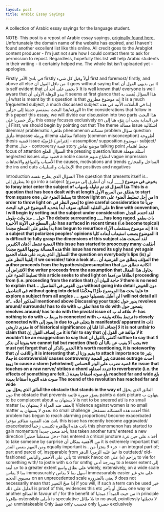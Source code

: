 ```yaml
---
layout: post
title: Arabic Essay Sayings
---
```

A collection of Arabic essay sayings for the language student. <!--excerpt-->

NOTE: This post is a repost of Arabic essay sayings, [originally found here.](http://www.arabglot.com/2011/03/arabic-essay-language.html) Unfortunately the domain name of the website has expired, and I haven't found another excellent list like this online. All credit goes to the Arabglot content producer - I'm just not sure how I could contact them to ask for permission to repost. Regardless, hopefully this list will help Arabic students in their writing - it certainly helped me. The whole list isn't uploaded yet - apologies.

Firstly
في بادئ الأمر	firstly
أولاً وقبل كل شيء 	first and foremost/ firstly, and above all else
من نافل القول أن 	it goes without saying that
من بديهي القول أن 	it is self evident that
لا يخفى على أحد أن 	It is well known that/ everyone is well aware that
يبدو للوهلة الأولى أن	 it seems at first glance that
هذا السؤال يُقصد به أن 	what is meant by this question is that
إنه موضوع مطروق 	it is a much frequented subject, a much discussed subject
إننا في التأملات الآتية في هذه الورقة/هذا البحث سنقسم حديثنا إلى جزأْين 	In the considerations that follow in this paper/ this essay, we will divide our discussion into two parts
هذا البحث يركّز حصرياً على 	this essay focuses exclusively on
في البداية يجب أن ننوّه هنا إلى أن 	First, we should begin by pointing out that
The theme
مسألة 	issue
اشكالية 	dilemma/ problematic
ظاهرة 	phenomenon
مشكلة 	problem
سؤال 	question
مأزق 	impasse
ورطة 	dilema
مغالطة 	fallacy (common misconception)
أطروحة 	thesis
قضية 	issue
 إفتراض/ فَرْضِيّة - 	assumption/ supposition
موضوع- 	subject/ theme
جدل -	 controversy
قصة 	story
موضع نقاش	 talking point
محط اهتمام 	focus of attention
السؤال الملح 	the pressing question/issue
أسئلة مهملة 	neglected issues
قضية نبيلة 	a noble cause
انطباع مبهم 	vague impression
الأسباب والدوافع والاتجاهات 	the causes, motivations and trends
المداخل والمخارج 	the ins and outs
الإيجابيات والسلبيات 	the positives and negatives

Introduction
السؤال الذي يطرح نفسه 	The question that presents itself is..
يتطرق إلى 	to go into a subject (أريد أن أتطرق إلى موضوع ______)
يخوض في موضوع   	to foray into/ enter the subject of
هذا السؤال  قد تم تناوله بإسهاب  	This is a question that has been dealt with at length
ينطلق من المربع الأول  	to start from square one
 يسلط الضوء على 	to throw light on
        من أجل تسليط الضوء على  	In order to throw light on
إمعن النظر في  	to give careful consideration to
جرياً على التقليد الشائع، سوف أبدأ بتحديد الموضوع في قيد البحث 	In line with convention, I will begin by setting out the subject under consideration
لقد احتدم الجدل حول... منذ وقت طويل 	The debate surrounding ___ has long raged.
بات يطفو على السطح في الآونة الأخيرة 	has surfaced in recent times (i.e become topical)
 بدأ يطفو على السطح مجددا 	has begun to resurface
إنه موضوع يستقطب الآراء 	it is a subject that polarizes peoples’ opinions
الموضوع يصعب استيعاب أبعاده كليا 	it is difficult to fully grasp the dimensions of this subject
لقد أصبحت هذه القضية تشغل أذهان الكثيرين 	this issue has started to preoccupy many
أطلقت هذه المسألة بوجهها القبيح مجددا 	this issue has reared its ugly head yet again
التساؤل الذي يتردد على شفاه الجميع 	the question on everybody’s lips (is)
لو إلقينا النظر على 	if we consider/ take a look at…
المؤلف ينطلق من الفرضية أن 	the author proceeds from the hypothesis/presumption that
الكاتبة تنطلق من الافتراض أن	 the writer proceeds from the assumption that
يحاول هذا المقال تسليط الضوء على 	this article seeks to shed light on
انطلاقا من/مما 	proceeding from (i.e. proceeding from the notion that)
لا حاجة للبيان أن 	there is no need to explain that…
دون الغوص في التفاصيل 	without going into detail
دون الخوض في التفاصيل 	without going into detail
علينا بحث هذا الموضوع  طَرْدًا وعكْسًا 	to explore a subject from all angles
 …. لن أطيل بتفصيلها جميع  	I will not detail all of..
المذكور أعلاه 	mentioned above
Discussing your topic
يدور حول 	revolves around/ surrounds/ has to do with
تعلق ب 	has to do with
يتمحور حول 	revolves around/ has to do with the pivotal issue of
  لا علاقة له ب- 	has nothing to do with
يربط ب 	is connected with
ترتبط بعلاقة وثيقة ب 	is closely connected with
 يعود إلى  	is due to
يتجلى في	is manifested/ apparent in
ذات مغزى تاريخي	 is of historical significance
لا إجحاف اذا قلنا إن 	it is not unfair to claim that
من إنصاف القول إن 	it is fair to say that
لا مبالغة في القول إن  	it wouldn’t be an exaggeration to say that
أكتفي بالقول ان 	suffice to say that
لا يفوتنا أن نذكر 	we cannot fail but mention (that)
يجب ألا يغيب عن بالنا أن  	we must not forget that
الجدير بالذكر أن 	it’s worth mentioning, it is noteworthy that
واللافت أن 	it is interesting that
يقيم وزنا ل 	to attach importance to
يثير جدلا 	is controversial/ causes controversy
يثير الضجة 	causes outrage
أحدث زوبع	 to cause a storm [whirlwind]
قضية تضرب على الوتر الحساس 	An issue that touches on a raw nerve/ strikes a chord
تتردد أصداؤه 	to reverberate (i.e. the effects of something are felt..)
بلغ صوته أصقاعا بعيدة 	reached far and wide
 بلغ صوت هذه الثورة أصقاعا بعيدة 	The sound of the revolution has reached far and wide  
العائق الذي يحوْل بين 	the obstacle that stands in the way of__
العائق الذي يحوْل دون 	the obstacle that prevents
يصوّر صورة قاتمة 	paints a dark picture
يتهاون ب 	to be complacent about
لا يستهان به  	is not to be sneered at/ is no small matter
     (العنف ضد المرأة لا يستهان به)  	Violence against women is no small matter
     تحدي لا يستهان به 	no small challenge
أخذت هذه المشكلة تستفحل  	this problem has begun to reach alarming proportions/ become exacerbated
باتت هذه القضية تتفاقم مؤخرا 	this issue has recently become aggravated/ exacerbated
  باتت هذه الظاهرة تكتسب زخماً 	this phenomenon has started to gain momentum
يأخذ منحى جديدا 	has taken another turn/ entered a new direction
دخل منعطفاً خطيراً- 	has entered a critical juncture
أخذ ه على حين غرة 	to take someone by surprise
من الأهمية بمكان أن 	it is extremely important that
ومن المهم بنفس القدر 	equally important is..
جزء لا يتجزأ من - 	an integral part of; part and parcel of, inseparable from
عفا عليه الزمن/ الدهر 	is outdated/ old-fashioned
يأتي على الأخضر واليابس  	to wreak havoc on
يزاحم (ه) على  	to vie for something with/ to jostle with s.o for  smthg
وبدرجة أدنى 	to a lesser extent
إلى حد أبعد 	to a greater extent
على نطاق واسع  	widely, extensively, on a wide scale
بما لا يقاس 	immeasurably
  أسهل بما لا يقاس 	immeasurably easier
على نحو غير مسبوق الحجم 	on an unprecedented scale
لا يعني بالضرورة 	does not necessarily mean that
إذا صحّ التعبير 	if you will, if such a term can be used
خير الدليل على ذلك  	is proof of this, evidences this etc
بشكل أو بآخر 	one way or another
لصالح 	in favour of  / for the benefit of
 من حيث المبدأ / مبدئيا 	in principle
ظاهريا 	ostensibly
تأملي 	is speculative
 بلا طائل 	to no avail, pointlessly
لا تخطئها عين 	unmistakeable
Only
فقط 	only
 فحسب 	only
   حصريا   	 exclusively
